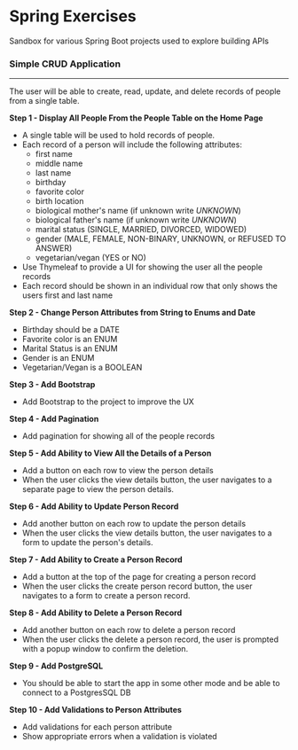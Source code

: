 # Spring Exercises
Sandbox for various Spring Boot projects used to explore building APIs

### **Simple CRUD Application**
---
The user will be able to create, read, update, and delete records of people from a single table.

**Step 1 - Display All People From the People Table on the Home Page**
* A single table will be used to hold records of people.
* Each record of a person will include the following attributes:
  * first name
  * middle name
  * last name
  * birthday
  * favorite color
  * birth location
  * biological mother's name (if unknown write _UNKNOWN_)
  * biological father's name (if unknown write _UNKNOWN_)
  * marital status (SINGLE, MARRIED, DIVORCED, WIDOWED)
  * gender (MALE, FEMALE, NON-BINARY, UNKNOWN, or REFUSED TO ANSWER)
  * vegetarian/vegan (YES or NO)
* Use Thymeleaf to provide a UI for showing the user all the people records
* Each record should be shown in an individual row that only shows the users first and last name

**Step 2 - Change Person Attributes from String to Enums and Date**
* Birthday should be a DATE
* Favorite color is an ENUM
* Marital Status is an ENUM
* Gender is an ENUM
* Vegetarian/Vegan is a BOOLEAN

**Step 3 - Add Bootstrap**
* Add Bootstrap to the project to improve the UX

**Step 4 - Add Pagination**
* Add pagination for showing all of the people records

**Step 5 - Add Ability to View All the Details of a Person**
* Add a button on each row to view the person details
* When the user clicks the view details button, the user navigates to a separate page to view the person details.

**Step 6 - Add Ability to Update Person Record**
* Add another button on each row to update the person details
* When the user clicks the view details button, the user navigates to a form to update the person's details.

**Step 7 - Add Ability to Create a Person Record**
* Add a button at the top of the page for creating a person record
* When the user clicks the create person record button, the user navigates to a form to create a person record.

**Step 8 - Add Ability to Delete a Person Record**
* Add another button on each row to delete a person record
* When the user clicks the delete a person record, the user is prompted with a popup window to confirm the deletion.

**Step 9 - Add PostgreSQL**
* You should be able to start the app in some other mode and be able to connect to a PostgresSQL DB

**Step 10 - Add Validations to Person Attributes**
* Add validations for each person attribute
* Show appropriate errors when a validation is violated
